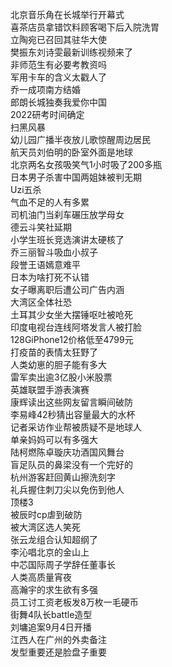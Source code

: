 北京音乐角在长城举行开幕式  
喜茶店员拿错饮料顾客喝下后入院洗胃  
立陶宛已召回其驻华大使  
樊振东刘诗雯最新训练视频来了  
非师范生有必要考教资吗  
军用卡车的含义太戳人了  
乔一成项南方结婚  
郎朗长城独奏我爱你中国  
2022研考时间确定  
扫黑风暴  
幼儿园广播半夜放儿歌惊醒周边居民  
航天员刘伯明的卧室外面是地球  
北京两名女孩吸笑气1小时吸了200多瓶  
日本男子杀害中国两姐妹被判无期  
Uzi五杀  
气血不足的人有多累  
司机油门当刹车碾压放学母女  
德云斗笑社延期  
小学生班长竞选演讲太硬核了  
乔三丽智斗吸血小叔子  
段誉王语嫣意难平  
日本为啥打死不认错  
女子曝离职后遭公司广告内涵  
大湾区全体社恐  
土耳其少女坐大摆锤呕吐被呛死  
印度电视台连线阿塔发言人被打脸  
128GiPhone12价格低至4799元  
打疫苗的表情太狂野了  
人类幼崽的胆子能有多大  
雷军卖出逾3亿股小米股票  
英雄联盟手游表演赛  
康辉读出这些网友留言瞬间破防  
李易峰42秒猜出容量最大的水杯  
记者采访作业帮被质疑不是地球人  
单亲妈妈可以有多强大  
陆柯燃陈卓璇庆功酒国风舞台  
盲足队员的鼻梁没有一个完好的  
杭州游客赶回黄山擦洗刻字  
礼兵握住刺刀尖以免伤到他人  
顶楼3  
被辰时cp虐到破防  
被大湾区选人笑死  
张云龙组合认知超纲了  
李沁唱北京的金山上  
中芯国际周子学辞任董事长  
人类高质量宵夜  
高瀚宇的求生欲有多强  
员工讨工资老板发8万枚一毛硬币  
街舞4队长battle造型  
刘墉追案9月4日开播  
江西人在广州的外卖备注  
发型重要还是脸盘子重要  
